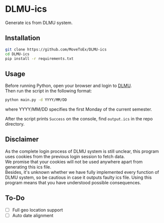# DLMU-ics

Generate ics from DLMU system.  

## Installation

```sh
git clone https://github.com/MoveToEx/DLMU-ics
cd DLMU-ics
pip install -r requirements.txt
```

## Usage

Before running Python, open your browser and login to [DLMU](http://jw.xpaas.dlmu.edu.cn/eams/homeExt.action).  
Then run the script in the following format:

```sh
python main.py -d YYYY/MM/DD
```

where YYYY/MM/DD specifies the first Monday of the current semester.  

After the script prints `Success` on the console, find `output.ics` in the repo directory.  

## Disclaimer

As the complete login process of DLMU system is still unclear, this program uses cookies from the previous login session to fetch data.  
We promise that your cookies will not be used anywhere apart from generating this ics file.  
Besides, it's unknown whether we have fully implemented every function of DLMU system, so be cautious in case it outputs faulty ics file.
Using this program means that you have understood possible consequences.

## To-Do

- [ ] Full geo location support
- [ ] Auto date alignment
